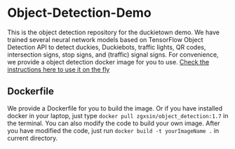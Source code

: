 # Object-Detection-Demo
This is the object detection repository for the duckietown demo.
We have trained several neural network models based on TensorFlow Object Detection API to detect duckies, Duckiebots, 
traffic lights, QR codes, 
intersection signs, stop signs, and (traffic) signal signs. For convenience, we provide a object detection docker image for you to use.
[Check the instructions here to use it on the fly](http://docs.duckietown.org/DT18/opmanual_duckiebot/out/demo_objdet.html)

## Dockerfile
We provide a Dockerfile for you to build the image. Or if you have installed docker in your laptop, just
type `docker pull zgxsin/object_detection:1.7` in the terminal. You can also modify the code to build your own image. After
you have modified the code, just run `docker build -t yourImageName .` in current directory.